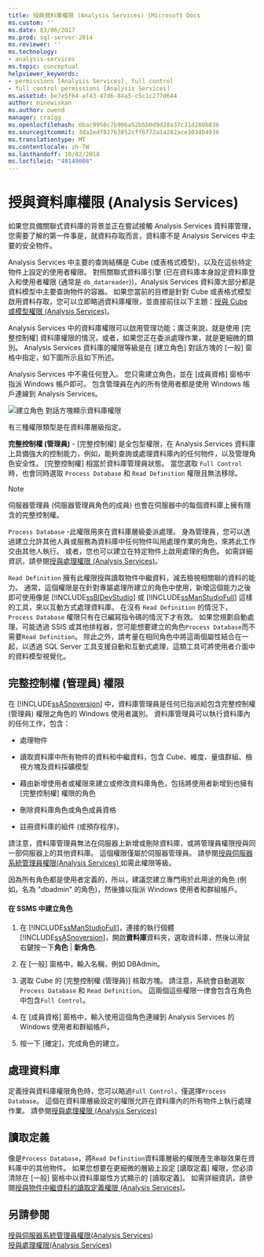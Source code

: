 ```yaml
---
title: 授與資料庫權限 (Analysis Services) |Microsoft Docs
ms.custom: ''
ms.date: 03/06/2017
ms.prod: sql-server-2014
ms.reviewer: ''
ms.technology:
- analysis-services
ms.topic: conceptual
helpviewer_keywords:
- permissions [Analysis Services], full control
- full control permissions [Analysis Services]
ms.assetid: be7e5f64-af43-47d6-84a5-c5c1c277d644
author: minewiskan
ms.author: owend
manager: craigg
ms.openlocfilehash: 6bac9958c7b906a52b5b0d9d28a37c31d280b836
ms.sourcegitcommit: 3da2edf82763852cff6772a1a282ace3034b4936
ms.translationtype: MT
ms.contentlocale: zh-TW
ms.lasthandoff: 10/02/2018
ms.locfileid: "48149008"
---
```

# <a name="grant-database-permissions-analysis-services"></a>授與資料庫權限 (Analysis Services)
  如果您具備關聯式資料庫的背景並正在嘗試接觸 Analysis Services 資料庫管理，您需要了解的第一件事是，就資料存取而言，資料庫不是 Analysis Services 中主要的安全物件。  
  
 Analysis Services 中主要的查詢結構是 Cube (或表格式模型)，以及在這些特定物件上設定的使用者權限。 對照關聯式資料庫引擎 (已在資料庫本身設定資料庫登入和使用者權限 (通常是 `db_datareader`))，Analysis Services 資料庫大部分都是資料模型中主要查詢物件的容器。 如果您當前的目標是針對 Cube 或表格式模型啟用資料存取，您可以立即略過資料庫權限，並直接前往以下主題：[授與 Cube 或模型權限 &#40;Analysis Services&#41;](grant-cube-or-model-permissions-analysis-services.md)。  
  
 Analysis Services 中的資料庫權限可以啟用管理功能；廣泛來說，就是使用 [完整控制權] 資料庫權限的情況，或者，如果您正在委派處理作業，就是更細微的類別。 Analysis Services 資料庫的權限等級是在 [建立角色] 對話方塊的 [一般] 窗格中指定，如下圖所示且如下所述。  
  
 Analysis Services 中不需任何登入。 您只需建立角色，並在 [成員資格] 窗格中指派 Windows 帳戶即可。 包含管理員在內的所有使用者都是使用 Windows 帳戶連線到 Analysis Services。  
  
 ![建立角色 對話方塊顯示資料庫權限](../media/ssas-permsdbrole.png "建立角色 對話方塊顯示資料庫權限")  
  
 有三種權限類型是在資料庫層級指定。  
  
 **完整控制權 (管理員)** - [完整控制權] 是全包型權限，在 Analysis Services 資料庫上具備強大的控制能力，例如，能夠查詢或處理資料庫內的任何物件，以及管理角色安全性。 [完整控制權] 相當於資料庫管理員狀態。 當您選取 `Full Control` 時，也會同時選取 `Process Database` 和 `Read Definition` 權限且無法移除。  
  
> [!NOTE]  
>  伺服器管理員 (伺服器管理員角色的成員) 也會在伺服器中的每個資料庫上擁有隱含的完整控制權。  
  
 `Process Database` -此權限用來在資料庫層級委派處理。 身為管理員，您可以透過建立允許其他人員或服務為資料庫中任何物件叫用處理作業的角色，來將此工作交由其他人執行。 或者，您也可以建立在特定物件上啟用處理的角色。 如需詳細資訊，請參閱[授與處理權限 &#40;Analysis Services&#41;](grant-process-permissions-analysis-services.md)。  
  
 `Read Definition` 擁有此權限授與讀取物件中繼資料，減去檢視相關聯的資料的能力。 通常，這個權限是在針對專屬處理所建立的角色中使用，新增這個能力之後即可使用像是 [!INCLUDE[ssBIDevStudio](../../includes/ssbidevstudio-md.md)] 或 [!INCLUDE[ssManStudioFull](../../../includes/ssmanstudiofull-md.md)] 這樣的工具，來以互動方式處理資料庫。 在沒有 `Read Definition` 的情況下，`Process Database` 權限只有在已編寫指令碼的情況下才有效。 如果您規劃自動處理，可能透過 SSIS 或其他排程器，您可能想要建立的角色`Process Database`而不需要`Read Definition`。 除此之外，請考量在相同角色中將這兩個屬性結合在一起，以透過 SQL Server 工具支援自動和互動式處理，這類工具可將使用者介面中的資料模型視覺化。  
  
## <a name="full-control-administrator-permissions"></a>完整控制權 (管理員) 權限  
 在 [!INCLUDE[ssASnoversion](../../../includes/ssasnoversion-md.md)] 中，資料庫管理員是任何已指派給包含完整控制權 (管理員) 權限之角色的 Windows 使用者識別。 資料庫管理員可以執行資料庫內的任何工作，包含：  
  
-   處理物件  
  
-   讀取資料庫中所有物件的資料和中繼資料，包含 Cube、維度、量值群組、檢視方塊及資料採礦模型  
  
-   藉由新增使用者或權限來建立或修改資料庫角色，包括將使用者新增到也擁有 [完整控制權] 權限的角色  
  
-   刪除資料庫角色或角色成員資格  
  
-   註冊資料庫的組件 (或預存程序)。  
  
 請注意，資料庫管理員無法在伺服器上新增或刪除資料庫，或將管理員權限授與同一部伺服器上的其他資料庫。 這個權限僅屬於伺服器管理員。 請參閱[授與伺服器系統管理員權限&#40;Analysis Services&#41; ](../instances/grant-server-admin-rights-to-an-analysis-services-instance.md)如需此權限等級。  
  
 因為所有角色都是使用者定義的，所以，建議您建立專門用於此用途的角色 (例如，名為 "dbadmin" 的角色)，然後據以指派 Windows 使用者和群組帳戶。  
  
#### <a name="create-roles-in-ssms"></a>在 SSMS 中建立角色  
  
1.  在  [!INCLUDE[ssManStudioFull](../../../includes/ssmanstudiofull-md.md)]，連接的執行個體[!INCLUDE[ssASnoversion](../../../includes/ssasnoversion-md.md)]，開啟**資料庫**資料夾，選取資料庫，然後以滑鼠右鍵按一下**角色** | **新角色**.  
  
2.  在 [一般] 窗格中，輸入名稱，例如 DBAdmin。  
  
3.  選取 Cube 的 [完整控制權 (管理員)] 核取方塊。 請注意，系統會自動選取 `Process Database` 和 `Read Definition`。 這兩個這些權限一律會包含在角色中包含`Full Control`。  
  
4.  在 [成員資格] 窗格中，輸入使用這個角色連線到 Analysis Services 的 Windows 使用者和群組帳戶。  
  
5.  按一下 [確定]，完成角色的建立。  
  
## <a name="process-database"></a>處理資料庫  
 定義授與資料庫權限角色時，您可以略過`Full Control`，僅選擇`Process Database`。 這個在資料庫層級設定的權限允許在資料庫內的所有物件上執行處理作業。 請參閱[授與處理權限 &#40;Analysis Services&#41;](grant-process-permissions-analysis-services.md)  
  
## <a name="read-definition"></a>讀取定義  
 像是`Process Database`，將`Read Definition`資料庫層級的權限產生串聯效果在資料庫中的其他物件。 如果您想要在更細微的層級上設定 [讀取定義] 權限，您必須清除在 [一般] 窗格中以資料庫屬性方式顯示的 [讀取定義]。 如需詳細資訊，請參閱[授與物件中繼資料的讀取定義權限 &#40;Analysis Services&#41;](grant-read-definition-permissions-on-object-metadata-analysis-services.md)。  
  
## <a name="see-also"></a>另請參閱  
 [授與伺服器系統管理員權限&#40;Analysis Services&#41;](../instances/grant-server-admin-rights-to-an-analysis-services-instance.md)   
 [授與處理權限&#40;Analysis Services&#41;](grant-process-permissions-analysis-services.md)  
  
  
